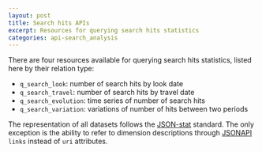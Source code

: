 ```yaml
---
layout: post
title: Search hits APIs
excerpt: Resources for querying search hits statistics
categories: api-search_analysis
---
```


There are four resources available for querying search hits statistics,
listed here by their relation type:
* `q_search_look`: number of search hits by look date
* `q_search_travel`: number of search hits by travel date
* `q_search_evolution`: time series of number of search hits
* `q_search_variation`: variations of number of hits between two periods

The representation of all datasets follows the
[JSON-stat](http://json-stat.org/) standard.
The only exception is the ability to refer to dimension descriptions through
[JSONAPI](http://jsonapi.org/) `links` instead of `uri` attributes.
